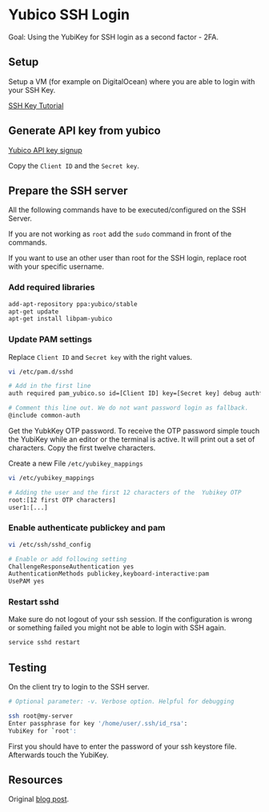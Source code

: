 # Yubico SSH Login

Goal: Using the YubiKey for SSH login as a second factor - 2FA. 

## Setup

Setup a VM (for example on DigitalOcean) where you are able to login with your SSH Key. 

[SSH Key Tutorial](https://www.digitalocean.com/community/tutorials/how-to-set-up-ssh-keys-2)

## Generate API key from yubico

[Yubico API key signup
](https://upgrade.yubico.com/getapikey/)

Copy the `Client ID` and the `Secret key`. 

## Prepare the SSH server

All the following commands have to be executed/configured on the SSH Server.

If you are not working as `root` add the `sudo` command in front of the commands. 

If you want to use an other user than root for the SSH login, replace root with your specific username.

### Add required libraries

```bash
add-apt-repository ppa:yubico/stable
apt-get update
apt-get install libpam-yubico
```

### Update PAM settings

Replace `Client ID` and `Secret key` with the right values. 

```bash
vi /etc/pam.d/sshd

# Add in the first line
auth required pam_yubico.so id=[Client ID] key=[Secret key] debug authfile=/etc/yubikey_mappings mode=client

# Comment this line out. We do not want password login as fallback. 
@include common-auth
```

Get the YubkKey OTP password. To receive the OTP password simple touch the YubiKey while an editor or the terminal is active. It will print out a set of characters. Copy the first twelve characters. 

Create a new File `/etc/yubikey_mappings`

```bash
vi /etc/yubikey_mappings

# Adding the user and the first 12 characters of the  Yubikey OTP
root:[12 first OTP characters]
user1:[...]
```
### Enable authenticate publickey and pam

```bash
vi /etc/ssh/sshd_config

# Enable or add following setting
ChallengeResponseAuthentication yes
AuthenticationMethods publickey,keyboard-interactive:pam
UsePAM yes
```

### Restart sshd

Make sure do not logout of your ssh session. If the configuration is wrong or something failed you might not be able to login with SSH again. 

```bash
service sshd restart
```

## Testing

On the client try to login to the SSH server. 

```bash
# Optional parameter: -v. Verbose option. Helpful for debugging

ssh root@my-server
Enter passphrase for key '/home/user/.ssh/id_rsa': 
YubiKey for `root': 

```
First you should have to enter the password of your ssh keystore file. Afterwards touch the YubiKey. 


## Resources

Original [blog post](https://monicalent.com/blog/2017/12/16/ssh-via-yubikeys-ubuntu/).